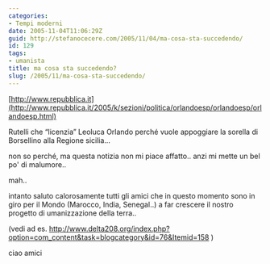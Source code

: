 ```yaml
---
categories:
- Tempi moderni
date: 2005-11-04T11:06:29Z
guid: http://stefanocecere.com/2005/11/04/ma-cosa-sta-succedendo/
id: 129
tags:
- umanista
title: ma cosa sta succedendo?
slug: /2005/11/ma-cosa-sta-succedendo/
---
```


[http://www.repubblica.it](http://www.repubblica.it/2005/k/sezioni/politica/orlandoesp/orlandoesp/orlandoesp.html)

Rutelli che &#x201c;licenzia&#x201d; Leoluca Orlando perché vuole appoggiare la sorella di Borsellino alla Regione sicilia…

non so perché, ma questa notizia non mi piace affatto.. anzi mi mette un bel po' di malumore..

mah..

intanto saluto calorosamente tutti gli amici che in questo momento sono in giro per il Mondo (Marocco, India, Senegal..) a far crescere il nostro progetto di umanizzazione della terra..
  
(vedi ad es. <http://www.delta208.org/index.php?option=com_content&task=blogcategory&id=76&Itemid=158> )

ciao amici